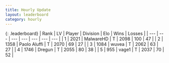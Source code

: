 ```yaml
---
title: Hourly Update
layout: leaderboard
category: hourly
---
```


{: .leaderboard}
| Rank | LV | Player | Division | Elo | Wins | Losses |
| --- | --- | --- | --- | --- | --- | --- |
| <span data-change="0">1</span> | 2021 | <span title="ID: 261794">MalwareHD</span> | T | <span data-change="0">2098</span> | <span data-change="0">100</span> | <span data-change="0">47</span> |
| <span data-change="0">2</span> | 1358 | <span title="ID: 512212">Paolo Aluffi</span> | T | <span data-change="0">2070</span> | <span data-change="0">69</span> | <span data-change="0">27</span> |
| <span data-change="0">3</span> | 1084 | <span title="ID: 740957">wuvea</span> | T | <span data-change="0">2062</span> | <span data-change="0">63</span> | <span data-change="0">27</span> |
| <span data-change="0">4</span> | 1746 | <span title="ID: 337810">Dregun</span> | T | <span data-change="0">2055</span> | <span data-change="0">80</span> | <span data-change="0">38</span> |
| <span data-change="0">5</span> | 955 | <span title="ID: 556277">vage1</span> | T | <span data-change="0">2037</span> | <span data-change="0">70</span> | <span data-change="0">52</span> |